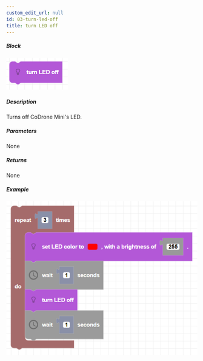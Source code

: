 ```yaml
---
custom_edit_url: null
id: 03-turn-led-off
title: turn LED off
---
```


##### Block

![LED off image](LEDoff.png)

##### Description

Turns off CoDrone Mini's LED.

##### Parameters

None

##### Returns

None

##### Example

![LED off example](LEDoff_example.png)
